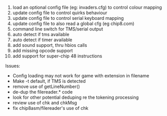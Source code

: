 1. load an optional config file (eg: invaders.cfg) to control colour mapping
2. update config file to control quirks behaviour
3. update config file to control serial keyboard mapping
4. update config file to also read a global cfg (eg chip8.com)
5. command line switch for TMS/serial output
6. auto detect if tms available
7. auto detect if timer available
8. add sound support, thru hbios calls
9. add missing opcode support
10. add support for super-chip 48 instructions


Issues:
  * Config loading may not work for game with extension in filename
  * Make -t default, if TMS is detected
  * remove use of getLineNumber()
  * de-dup the filereader.* code
  * look for other potential deduping re the tokening processing
  * review use of chk and chkMsg
  * fix chip8asm/filereader's use of chk
